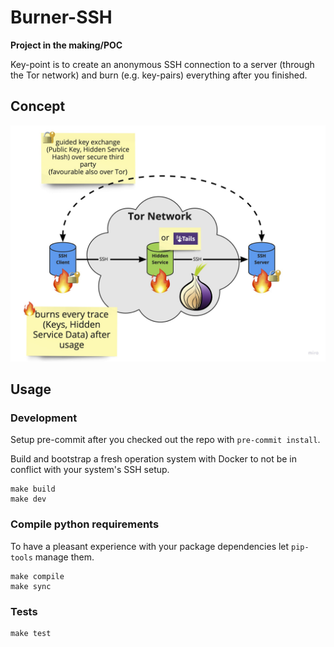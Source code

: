 # Burner-SSH

**Project in the making/POC**

Key-point is to create an anonymous SSH connection to a server (through the Tor network) and burn (e.g. key-pairs) everything after you finished.

## Concept

![Burner-SSH concept](docs/BurnerSSH.png)

## Usage

### Development

Setup pre-commit after you checked out the repo with `pre-commit install`.

Build and bootstrap a fresh operation system with Docker to not be in conflict with 
your system's SSH setup.

```shell
make build
make dev
```

### Compile python requirements

To have a pleasant experience with your package dependencies let `pip-tools` manage them.

```shell
make compile
make sync
```

### Tests

```shell
make test
```
